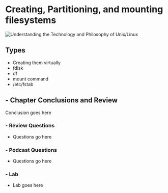 # Creating, Partitioning, and mounting filesystems
![Understanding the Technology and Philosophy of Unix/Linux](http://imgs.xkcd.com/comics/2038.png "Understanding the Technology and Philosophy of Unix/Linux")

## Types

   * Creating them virtually
   * fdisk   
   * df
   * mount command
   * /etc/fstab
   
## - Chapter Conclusions and Review

  Conclusion goes here

### - Review Questions

  * Questions go here

### - Podcast Questions

 * Questions go here

### - Lab

 * Lab goes here 